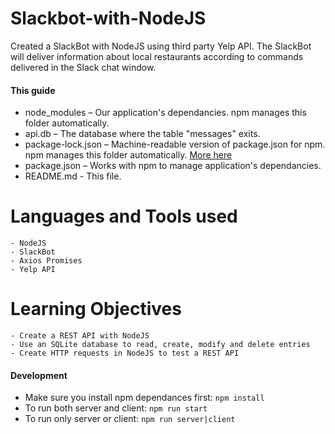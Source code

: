# Slackbot-with-NodeJS
Created a SlackBot with NodeJS using third party Yelp API. The SlackBot will deliver information about local restaurants according to commands delivered in the Slack chat window.

#### This guide

* node_modules – Our application's dependancies. npm manages this folder automatically.
* api.db – The database where the table "messages" exits.
* package-lock.json – Machine-readable version of package.json for npm. npm manages this folder automatically. [More here](https://docs.npmjs.com/configuring-npm/package-lock-json.html#:~:text=Description,regardless%20of%20intermediate%20dependency%20updates.)
* package.json – Works with npm to manage application's dependancies.
* README.md - This file.

# Languages and Tools used
    - NodeJS
    - SlackBot
    - Axios Promises
    - Yelp API
 
 # Learning Objectives
    - Create a REST API with NodeJS
    - Use an SQLite database to read, create, modify and delete entries
    - Create HTTP requests in NodeJS to test a REST API

#### Development
* Make sure you install npm dependances first: `npm install`
* To run both server and client: `npm run start`
* To run only server or client: `npm run server|client`

